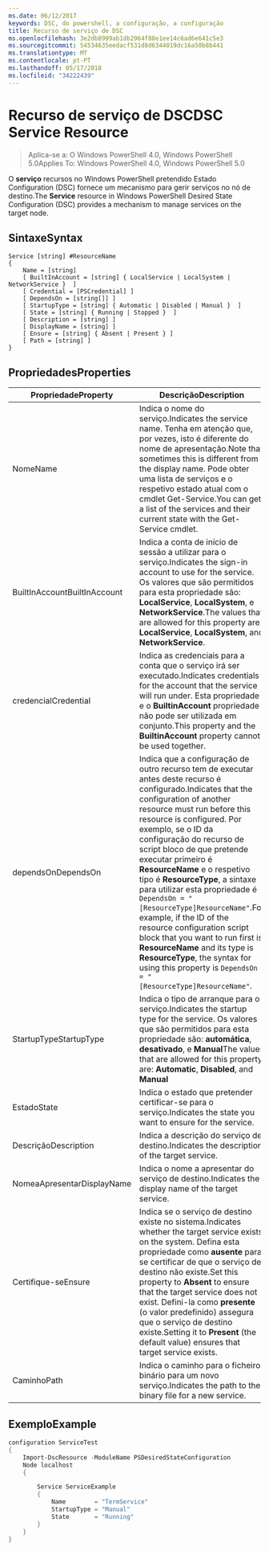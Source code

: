 ```yaml
---
ms.date: 06/12/2017
keywords: DSC, do powershell, a configuração, a configuração
title: Recurso de serviço de DSC
ms.openlocfilehash: 3e2db8999ab1db2964f88e1ee14c6ad6e641c5e3
ms.sourcegitcommit: 54534635eedacf531d8d6344019dc16a50b8b441
ms.translationtype: MT
ms.contentlocale: pt-PT
ms.lasthandoff: 05/17/2018
ms.locfileid: "34222439"
---
```

# <a name="dsc-service-resource"></a><span data-ttu-id="34f9f-103">Recurso de serviço de DSC</span><span class="sxs-lookup"><span data-stu-id="34f9f-103">DSC Service Resource</span></span>

> <span data-ttu-id="34f9f-104">Aplica-se a: O Windows PowerShell 4.0, Windows PowerShell 5.0</span><span class="sxs-lookup"><span data-stu-id="34f9f-104">Applies To: Windows PowerShell 4.0, Windows PowerShell 5.0</span></span>


<span data-ttu-id="34f9f-105">O **serviço** recursos no Windows PowerShell pretendido Estado Configuration (DSC) fornece um mecanismo para gerir serviços no nó de destino.</span><span class="sxs-lookup"><span data-stu-id="34f9f-105">The **Service** resource in Windows PowerShell Desired State Configuration (DSC) provides a mechanism to manage services on the target node.</span></span>

## <a name="syntax"></a><span data-ttu-id="34f9f-106">Sintaxe</span><span class="sxs-lookup"><span data-stu-id="34f9f-106">Syntax</span></span>

```
Service [string] #ResourceName
{
    Name = [string]
    [ BuiltInAccount = [string] { LocalService | LocalSystem | NetworkService }  ]
    [ Credential = [PSCredential] ]
    [ DependsOn = [string[]] ]
    [ StartupType = [string] { Automatic | Disabled | Manual }  ]
    [ State = [string] { Running | Stopped }  ]
    [ Description = [string] ]
    [ DisplayName = [string] ]
    [ Ensure = [string] { Absent | Present } ]
    [ Path = [string] ]
}
```

## <a name="properties"></a><span data-ttu-id="34f9f-107">Propriedades</span><span class="sxs-lookup"><span data-stu-id="34f9f-107">Properties</span></span>

|  <span data-ttu-id="34f9f-108">Propriedade</span><span class="sxs-lookup"><span data-stu-id="34f9f-108">Property</span></span>  |  <span data-ttu-id="34f9f-109">Descrição</span><span class="sxs-lookup"><span data-stu-id="34f9f-109">Description</span></span>   |
|---|---|
| <span data-ttu-id="34f9f-110">Nome</span><span class="sxs-lookup"><span data-stu-id="34f9f-110">Name</span></span>| <span data-ttu-id="34f9f-111">Indica o nome do serviço.</span><span class="sxs-lookup"><span data-stu-id="34f9f-111">Indicates the service name.</span></span> <span data-ttu-id="34f9f-112">Tenha em atenção que, por vezes, isto é diferente do nome de apresentação.</span><span class="sxs-lookup"><span data-stu-id="34f9f-112">Note that sometimes this is different from the display name.</span></span> <span data-ttu-id="34f9f-113">Pode obter uma lista de serviços e o respetivo estado atual com o cmdlet Get-Service.</span><span class="sxs-lookup"><span data-stu-id="34f9f-113">You can get a list of the services and their current state with the Get-Service cmdlet.</span></span>|
| <span data-ttu-id="34f9f-114">BuiltInAccount</span><span class="sxs-lookup"><span data-stu-id="34f9f-114">BuiltInAccount</span></span>| <span data-ttu-id="34f9f-115">Indica a conta de início de sessão a utilizar para o serviço.</span><span class="sxs-lookup"><span data-stu-id="34f9f-115">Indicates the sign-in account to use for the service.</span></span> <span data-ttu-id="34f9f-116">Os valores que são permitidos para esta propriedade são: **LocalService**, **LocalSystem**, e **NetworkService**.</span><span class="sxs-lookup"><span data-stu-id="34f9f-116">The values that are allowed for this property are: **LocalService**, **LocalSystem**, and **NetworkService**.</span></span>|
| <span data-ttu-id="34f9f-117">credencial</span><span class="sxs-lookup"><span data-stu-id="34f9f-117">Credential</span></span>| <span data-ttu-id="34f9f-118">Indica as credenciais para a conta que o serviço irá ser executado.</span><span class="sxs-lookup"><span data-stu-id="34f9f-118">Indicates credentials for the account that the service will run under.</span></span> <span data-ttu-id="34f9f-119">Esta propriedade e o __BuiltinAccount__ propriedade não pode ser utilizada em conjunto.</span><span class="sxs-lookup"><span data-stu-id="34f9f-119">This property and the __BuiltinAccount__ property cannot be used together.</span></span>|
| <span data-ttu-id="34f9f-120">dependsOn</span><span class="sxs-lookup"><span data-stu-id="34f9f-120">DependsOn</span></span>| <span data-ttu-id="34f9f-121">Indica que a configuração de outro recurso tem de executar antes deste recurso é configurado.</span><span class="sxs-lookup"><span data-stu-id="34f9f-121">Indicates that the configuration of another resource must run before this resource is configured.</span></span> <span data-ttu-id="34f9f-122">Por exemplo, se o ID da configuração do recurso de script bloco de que pretende executar primeiro é __ResourceName__ e o respetivo tipo é __ResourceType__, a sintaxe para utilizar esta propriedade é `DependsOn = "[ResourceType]ResourceName"`.</span><span class="sxs-lookup"><span data-stu-id="34f9f-122">For example, if the ID of the resource configuration script block that you want to run first is __ResourceName__ and its type is __ResourceType__, the syntax for using this property is `DependsOn = "[ResourceType]ResourceName"`.</span></span>|
| <span data-ttu-id="34f9f-123">StartupType</span><span class="sxs-lookup"><span data-stu-id="34f9f-123">StartupType</span></span>| <span data-ttu-id="34f9f-124">Indica o tipo de arranque para o serviço.</span><span class="sxs-lookup"><span data-stu-id="34f9f-124">Indicates the startup type for the service.</span></span> <span data-ttu-id="34f9f-125">Os valores que são permitidos para esta propriedade são: **automática**, **desativado**, e **Manual**</span><span class="sxs-lookup"><span data-stu-id="34f9f-125">The values that are allowed for this property are: **Automatic**, **Disabled**, and **Manual**</span></span>|
| <span data-ttu-id="34f9f-126">Estado</span><span class="sxs-lookup"><span data-stu-id="34f9f-126">State</span></span>| <span data-ttu-id="34f9f-127">Indica o estado que pretender certificar-se para o serviço.</span><span class="sxs-lookup"><span data-stu-id="34f9f-127">Indicates the state you want to ensure for the service.</span></span>|
| <span data-ttu-id="34f9f-128">Descrição</span><span class="sxs-lookup"><span data-stu-id="34f9f-128">Description</span></span> | <span data-ttu-id="34f9f-129">Indica a descrição do serviço de destino.</span><span class="sxs-lookup"><span data-stu-id="34f9f-129">Indicates the description of the target service.</span></span>|
| <span data-ttu-id="34f9f-130">NomeaApresentar</span><span class="sxs-lookup"><span data-stu-id="34f9f-130">DisplayName</span></span> | <span data-ttu-id="34f9f-131">Indica o nome a apresentar do serviço de destino.</span><span class="sxs-lookup"><span data-stu-id="34f9f-131">Indicates the display name of the target service.</span></span>|
| <span data-ttu-id="34f9f-132">Certifique-se</span><span class="sxs-lookup"><span data-stu-id="34f9f-132">Ensure</span></span> | <span data-ttu-id="34f9f-133">Indica se o serviço de destino existe no sistema.</span><span class="sxs-lookup"><span data-stu-id="34f9f-133">Indicates whether the target service exists on the system.</span></span> <span data-ttu-id="34f9f-134">Defina esta propriedade como **ausente** para se certificar de que o serviço de destino não existe.</span><span class="sxs-lookup"><span data-stu-id="34f9f-134">Set this property to **Absent** to ensure that the target service does not exist.</span></span> <span data-ttu-id="34f9f-135">Defini-la como **presente** (o valor predefinido) assegura que o serviço de destino existe.</span><span class="sxs-lookup"><span data-stu-id="34f9f-135">Setting it to **Present** (the default value) ensures that target service exists.</span></span>|
| <span data-ttu-id="34f9f-136">Caminho</span><span class="sxs-lookup"><span data-stu-id="34f9f-136">Path</span></span> | <span data-ttu-id="34f9f-137">Indica o caminho para o ficheiro binário para um novo serviço.</span><span class="sxs-lookup"><span data-stu-id="34f9f-137">Indicates the path to the binary file for a new service.</span></span>|

## <a name="example"></a><span data-ttu-id="34f9f-138">Exemplo</span><span class="sxs-lookup"><span data-stu-id="34f9f-138">Example</span></span>

```powershell
configuration ServiceTest
{
    Import-DscResource -ModuleName PSDesiredStateConfiguration
    Node localhost
    {

        Service ServiceExample
        {
            Name        = "TermService"
            StartupType = "Manual"
            State       = "Running"
        }
    }
}
```